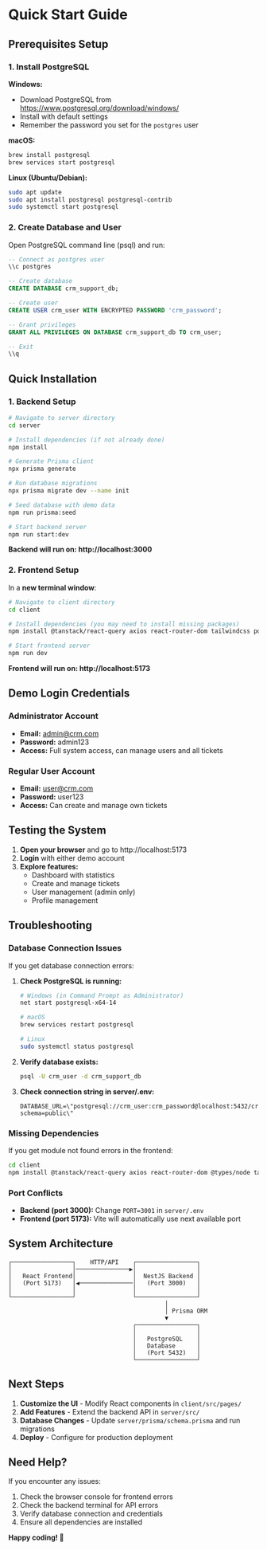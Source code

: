 # Quick Start Guide

## Prerequisites Setup

### 1. Install PostgreSQL

**Windows:**
- Download PostgreSQL from https://www.postgresql.org/download/windows/
- Install with default settings
- Remember the password you set for the `postgres` user

**macOS:**
```bash
brew install postgresql
brew services start postgresql
```

**Linux (Ubuntu/Debian):**
```bash
sudo apt update
sudo apt install postgresql postgresql-contrib
sudo systemctl start postgresql
```

### 2. Create Database and User

Open PostgreSQL command line (psql) and run:

```sql
-- Connect as postgres user
\\c postgres

-- Create database
CREATE DATABASE crm_support_db;

-- Create user
CREATE USER crm_user WITH ENCRYPTED PASSWORD 'crm_password';

-- Grant privileges
GRANT ALL PRIVILEGES ON DATABASE crm_support_db TO crm_user;

-- Exit
\\q
```

## Quick Installation

### 1. Backend Setup

```bash
# Navigate to server directory
cd server

# Install dependencies (if not already done)
npm install

# Generate Prisma client
npx prisma generate

# Run database migrations
npx prisma migrate dev --name init

# Seed database with demo data
npm run prisma:seed

# Start backend server
npm run start:dev
```

**Backend will run on: http://localhost:3000**

### 2. Frontend Setup

In a **new terminal window**:

```bash
# Navigate to client directory
cd client

# Install dependencies (you may need to install missing packages)
npm install @tanstack/react-query axios react-router-dom tailwindcss postcss autoprefixer lucide-react

# Start frontend server
npm run dev
```

**Frontend will run on: http://localhost:5173**

## Demo Login Credentials

### Administrator Account
- **Email:** admin@crm.com
- **Password:** admin123
- **Access:** Full system access, can manage users and all tickets

### Regular User Account
- **Email:** user@crm.com
- **Password:** user123
- **Access:** Can create and manage own tickets

## Testing the System

1. **Open your browser** and go to http://localhost:5173
2. **Login** with either demo account
3. **Explore features:**
   - Dashboard with statistics
   - Create and manage tickets
   - User management (admin only)
   - Profile management

## Troubleshooting

### Database Connection Issues

If you get database connection errors:

1. **Check PostgreSQL is running:**
   ```bash
   # Windows (in Command Prompt as Administrator)
   net start postgresql-x64-14
   
   # macOS
   brew services restart postgresql
   
   # Linux
   sudo systemctl status postgresql
   ```

2. **Verify database exists:**
   ```bash
   psql -U crm_user -d crm_support_db
   ```

3. **Check connection string in server/.env:**
   ```env
   DATABASE_URL=\"postgresql://crm_user:crm_password@localhost:5432/crm_support_db?schema=public\"
   ```

### Missing Dependencies

If you get module not found errors in the frontend:

```bash
cd client
npm install @tanstack/react-query axios react-router-dom @types/node tailwindcss postcss autoprefixer lucide-react react-hook-form @hookform/resolvers zod date-fns
```

### Port Conflicts

- **Backend (port 3000):** Change `PORT=3001` in `server/.env`
- **Frontend (port 5173):** Vite will automatically use next available port

## System Architecture

```
┌─────────────────┐    HTTP/API    ┌─────────────────┐
│                 │───────────────▶│                 │
│   React Frontend│                │  NestJS Backend │
│   (Port 5173)   │◀───────────────│   (Port 3000)   │
│                 │                │                 │
└─────────────────┘                └─────────────────┘
                                            │
                                            │ Prisma ORM
                                            ▼
                                   ┌─────────────────┐
                                   │                 │
                                   │   PostgreSQL    │
                                   │   Database      │
                                   │   (Port 5432)   │
                                   └─────────────────┘
```

## Next Steps

1. **Customize the UI** - Modify React components in `client/src/pages/`
2. **Add Features** - Extend the backend API in `server/src/`
3. **Database Changes** - Update `server/prisma/schema.prisma` and run migrations
4. **Deploy** - Configure for production deployment

## Need Help?

If you encounter any issues:
1. Check the browser console for frontend errors
2. Check the backend terminal for API errors
3. Verify database connection and credentials
4. Ensure all dependencies are installed

**Happy coding! 🚀**